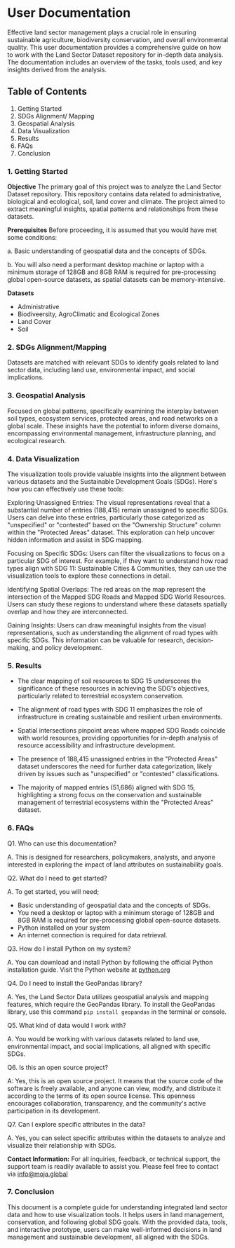 # User Documentation

Effective land sector management plays a crucial role in ensuring sustainable agriculture, biodiversity conservation, and overall environmental quality. This user documentation provides a comprehensive guide on how to work with the Land Sector Dataset repository for in-depth data analysis. The documentation includes an overview of the tasks, tools used, and key insights derived from the analysis.

## Table of Contents

1. Getting Started
2. SDGs Alignment/ Mapping
3. Geospatial Analysis
4. Data Visualization
5. Results
6. FAQs
7. Conclusion

### 1. Getting Started

**Objective**
The primary goal of this project was to analyze the Land Sector Dataset repository. This repository contains data related to administrative, biological and ecological, soil, land cover and climate. The project aimed to extract meaningful insights, spatial patterns and relationships from these datasets. 

**Prerequisites**
Before proceeding, it is assumed that you would have met some conditions:

a. Basic understanding of geospatial data and the concepts of SDGs. 

b. You will also need a performant desktop machine or laptop with a minimum storage of 128GB and 8GB RAM  is required for pre-processing global open-source datasets, as spatial datasets can be memory-intensive.

**Datasets**
- Administrative
- Biodiveersity, AgroClimatic and Ecological Zones
- Land Cover
- Soil 

### 2. SDGs Alignment/Mapping
Datasets are matched with relevant SDGs to identify goals related to land sector data, including land use, environmental impact, and social implications.

### 3. Geospatial Analysis

Focused on global patterns, specifically examining the interplay between soil types, ecosystem services, protected areas, and road networks on a global scale. These insights have the potential to inform diverse domains, encompassing environmental management, infrastructure planning, and ecological research.

### 4. Data Visualization

The visualization tools provide valuable insights into the alignment between various datasets and the Sustainable Development Goals (SDGs). Here's how you can effectively use these tools:

Exploring Unassigned Entries: The visual representations reveal that a substantial number of entries (188,415) remain unassigned to specific SDGs. Users can delve into these entries, particularly those categorized as "unspecified" or "contested" based on the "Ownership Structure" column within the "Protected Areas" dataset. This exploration can help uncover hidden information and assist in SDG mapping.

Focusing on Specific SDGs: Users can filter the visualizations to focus on a particular SDG of interest. For example, if they want to understand how road types align with SDG 11: Sustainable Cities & Communities, they can use the visualization tools to explore these connections in detail.

Identifying Spatial Overlaps: The red areas on the map represent the intersection of the Mapped SDG Roads and Mapped SDG World Resources. Users can study these regions to understand where these datasets spatially overlap and how they are interconnected.

Gaining Insights: Users can draw meaningful insights from the visual representations, such as understanding the alignment of road types with specific SDGs. This information can be valuable for research, decision-making, and policy development.

### 5. Results
- The clear mapping of soil resources to SDG 15 underscores the significance of these resources in achieving the SDG's objectives, particularly related to terrestrial ecosystem conservation.

- The alignment of road types with SDG 11 emphasizes the role of infrastructure in creating sustainable and resilient urban environments.

- Spatial intersections pinpoint areas where mapped SDG Roads coincide with world resources, providing opportunities for in-depth analysis of resource accessibility and infrastructure development.

- The presence of 188,415 unassigned entries in the "Protected Areas" dataset underscores the need for further data categorization, likely driven by issues such as "unspecified" or "contested" classifications.

- The majority of mapped entries (51,686) aligned with SDG 15, highlighting a strong focus on the conservation and sustainable management of terrestrial ecosystems within the "Protected Areas" dataset.

### 6. FAQs

Q1. Who can use this documentation?

A. This is designed for researchers, policymakers, analysts, and anyone interested in exploring the impact of land attributes on sustainability goals.

Q2. What do I need to get started?

A. To get started, you will need;

- Basic understanding of geospatial data and the concepts of SDGs. 
- You need a desktop or laptop with a minimum storage of 128GB and 8GB RAM  is required for pre-processing global open-source datasets. 
-  Python installed on your system
- An internet connection is required for data retrieval.

Q3. How do I install Python on my system?

A. You can download and install Python by following the official Python installation guide. Visit the Python website at [python.org](https://www.python.org/)  

Q4. Do I need to install the GeoPandas library?

A. Yes, the Land Sector Data utilizes geospatial analysis and mapping features, which require the GeoPandas library. To install the GeoPandas library, use this command `pip install geopandas` in the terminal or console. 

Q5. What kind of data would I work with?

A. You would be working with various datasets related to land use, environmental impact, and social implications, all aligned with specific SDGs.

Q6. Is this an open source project?

A: Yes, this is an open source project. It means that the source code of the software is freely available, and anyone can view, modify, and distribute it according to the terms of its open source license. This openness encourages collaboration, transparency, and the community's active participation in its development.

Q7. Can I explore specific attributes in the data?

A. Yes, you can select specific attributes within the datasets to analyze and visualize their relationship with SDGs.

**Contact Information:** For all inquiries, feedback, or technical support, the support team is readily available to assist you. Please feel free to contact via info@moja.global

### 7. Conclusion

This document is a complete guide for understanding integrated land sector data and how to use visualization tools. It helps users in land management, conservation, and following global SDG goals. With the provided data, tools, and interactive prototype, users can make well-informed decisions in land management and sustainable development, all aligned with the SDGs.